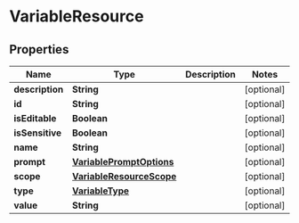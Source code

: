 

# VariableResource


## Properties

Name | Type | Description | Notes
------------ | ------------- | ------------- | -------------
**description** | **String** |  |  [optional]
**id** | **String** |  |  [optional]
**isEditable** | **Boolean** |  |  [optional]
**isSensitive** | **Boolean** |  |  [optional]
**name** | **String** |  |  [optional]
**prompt** | [**VariablePromptOptions**](VariablePromptOptions.md) |  |  [optional]
**scope** | [**VariableResourceScope**](VariableResourceScope.md) |  |  [optional]
**type** | [**VariableType**](VariableType.md) |  |  [optional]
**value** | **String** |  |  [optional]



